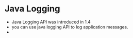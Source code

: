 # Java Logging


* Java Logging API was introduced in 1.4
* you can use java logging API to log application messages.
* 